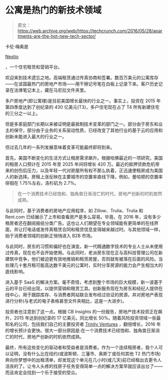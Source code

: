 # 公寓是热门的新技术领域 

> 原文：<https://web.archive.org/web/https://techcrunch.com/2016/05/28/apartments-are-the-hot-new-tech-sector/>

卡伦·梅奥是

[Nestio](https://web.archive.org/web/20230130225440/https://nestio.com/)

，一个住宅租赁和营销平台。

欢迎来到技术遗忘之地。高端租赁通过传真协商和签署。数百万美元的公寓库存——在该国最热门的房地产市场——用干擦记号笔在白板上记录下来。客户历史记录在法律笔记本上，藏在马尼拉文件夹里。

多户房地产(即公寓楼)是目前美国增长最快的行业之一。事实上，投资在 2015 年第四季度达到了创纪录的 430 亿美元(T3)，多户住宅现在占了 T4 所有新建住宅的三分之一以上。

但是多家庭部门长期以来被证明是最抵制技术变革的部门之一。部分由于房东和业主的保守，部分由于业务的关系驱动性质，已经改变了其他行业的基于云的应用和创新未能进入最大的行业之一。

但过去几年的一系列发展意味着变革可能最终即将到来。

首先，美国不断变化的生活方式让租房需求飙升。根据哈佛最近的一项研究，美国的租房人口预计在 2015 年至 2025 年间将增长 420 万。最近的抵押贷款危机带来的创伤后压力，以及年轻一代对房屋所有权不那么执着，正迅速使租房成为美国人的新选择。房租上涨反映在主要城市的空置率直线下降，例如，曼哈顿的空置率徘徊在 1.75%左右，洛杉矶为 2.7%。

> 在一个消费技术已经饱和、独角兽日渐消亡的时代，房地产创新的时机依然成熟。

与此同时，基于消费者的房地产应用程序，如 Zillow、Trulia、Trulia 和 Rent.com 已经展示了上市和查看房产是多么容易。毕竟，在 2016 年，没有多少租房者还在翻阅报纸分类广告。这也让人们期望在专业领域能有更简单的在线界面，并让打电话或发传真租赁合同和租赁信息变得越来越过时。与其他领域一样，始于消费者领域的创新正悄悄进入 B2B 市场。

与此同时，房东的习惯和偏好也在演变。新一代精通数字技术的专业人士从未使用过传真，现在也不会开始使用。与此同时，老派房东现在正与高科技管理公司在新建筑中竞争，他们被迫更有效地推销和租赁房屋，否则就有被落在后面的风险。当处理几十套月租可能高达数千美元的公寓时，实时分享房源的能力会产生相当大的底线影响。

进入基于 SaaS 的解决方案。毫不奇怪，考虑到整个市场的巨大规模，新一波基于云的平台已经出现，以提供营销和租赁工具。创新服务现在为房东和经纪人提供在线中心，用于跟踪库存、与消费者网站联合发布经过验证的房源，并对房地产表现进行分析(与老式的电子表格甚至文件夹相比，这是一大进步)。

投资者也注意到了这一点。根据 CB Insights 的一份报告，房地产技术投资正在飙升，2015 年达到创纪录的 17 亿美元，同比增长 50%。随着风险投资领域一些最知名的公司，包括我们自己的主要投资者 [Trinity Ventures](https://web.archive.org/web/20230130225440/https://www.crunchbase.com/organization/trinity-ventures) ，翻倍增长，2016 年的增长预计会更快。很大一部分原因是:在一个消费技术已经饱和、独角兽日渐消亡的时代，房地产创新的时机依然成熟。

最终，所有这些变化的驱动者和受益者是消费者。作为一个连续租房者，我个人可以证明，没有什么比在纽约(或波斯顿、三藩市、奥斯丁或任何其他 T2 热门市场)奔向你梦想中的出租清单，却发现这个单元在几小时(或几天)前已经租出去更令人沮丧的了。让令人头疼的找房子任务变得简单一点的解决方案早就应该出台了——而且肯定会找到一个乐于接受的受众。